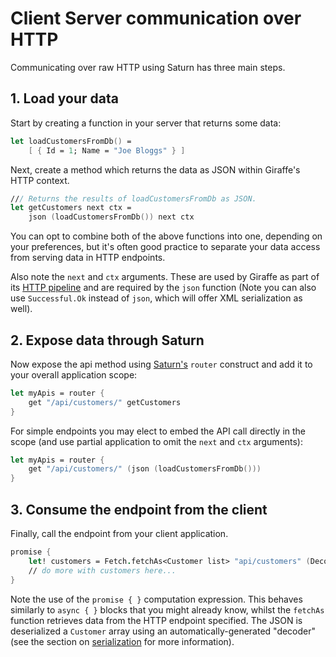 # Client Server communication over HTTP
Communicating over raw HTTP using Saturn has three main steps.
## 1. Load your data
Start by creating a function in your server that returns some data:

```fsharp
let loadCustomersFromDb() =
    [ { Id = 1; Name = "Joe Bloggs" } ]
```
Next, create a method which returns the data as JSON within Giraffe's HTTP context.

```fsharp
/// Returns the results of loadCustomersFromDb as JSON.
let getCustomers next ctx =
    json (loadCustomersFromDb()) next ctx
```

You can opt to combine both of the above functions into one, depending on your preferences, but it's often good practice to separate your data access from serving data in HTTP endpoints.

Also note the `next` and `ctx` arguments. These are used by Giraffe as part of its [HTTP pipeline](https://github.com/giraffe-fsharp/Giraffe/blob/master/DOCUMENTATION.md#fundamentals) and are required by the `json` function (Note you can also use `Successful.Ok` instead of `json`, which will offer XML serialization as well).

## 2. Expose data through Saturn
Now expose the api method using [Saturn's](https://saturnframework.github.io/docs/api/scope/) `router` construct and add it to your overall application scope:
```fsharp
let myApis = router {
    get "/api/customers/" getCustomers
}
```

For simple endpoints you may elect to embed the API call directly in the scope (and use partial application to omit the `next` and `ctx` arguments):
```fsharp
let myApis = router {
    get "/api/customers/" (json (loadCustomersFromDb()))
}
```

## 3. Consume the endpoint from the client
Finally, call the endpoint from your client application.
```fsharp
promise {    
    let! customers = Fetch.fetchAs<Customer list> "api/customers" (Decode.Auto.generateDecoder()) []
    // do more with customers here...
}
```

Note the use of the `promise { }` computation expression. This behaves similarly to `async { }` blocks that you might already know, whilst the `fetchAs` function retrieves data from the HTTP endpoint specified. The JSON is deserialized a `Customer` array using an automatically-generated "decoder" (see the section on [serialization](feature-clientserver-serialization) for more information).
